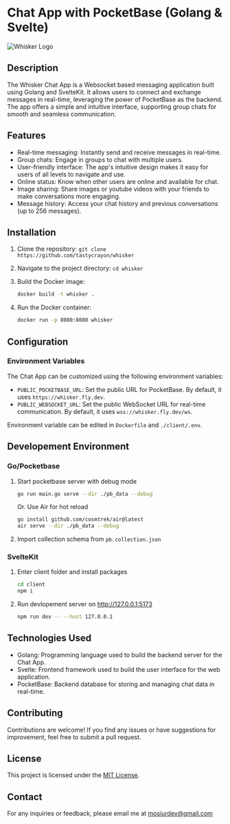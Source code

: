 # Chat App with PocketBase (Golang & Svelte)

![Whisker Logo](/client/static/favicon.png)

## Description

The Whisker Chat App is a Websocket based messaging application built using Golang and SvelteKit. It allows users to connect and exchange messages in real-time, leveraging the power of PocketBase as the backend. The app offers a simple and intuitive interface, supporting group chats for smooth and seamless communication.

## Features

- Real-time messaging: Instantly send and receive messages in real-time.
- Group chats: Engage in groups to chat with multiple users.
- User-friendly interface: The app's intuitive design makes it easy for users of all levels to navigate and use.
- Online status: Know when other users are online and available for chat.
- Image sharing: Share images or youtube videos with your friends to make conversations more engaging.
- Message history: Access your chat history and previous conversations (up to 256 messages).

## Installation

1. Clone the repository: `git clone https://github.com/tastycrayon/whisker`

2. Navigate to the project directory: `cd whisker`

3. Build the Docker image:

   ```bash
   docker build -t whisker .
   ```

4. Run the Docker container:

   ```bash
   docker run -p 8080:8080 whisker
   ```

## Configuration

### Environment Variables

The Chat App can be customized using the following environment variables:

- `PUBLIC_POCKETBASE_URL`: Set the public URL for PocketBase. By default, it uses `https://whisker.fly.dev`.
- `PUBLIC_WEBSOCKET_URL`: Set the public WebSocket URL for real-time communication. By default, it uses `wss://whisker.fly.dev/ws`.

Environment variable can be edited in `Dockerfile` and `./client/.env`.

## Developement Environment

### Go/Pocketbase

1. Start pocketbase server with debug mode

   ```bash
   go run main.go serve --dir ./pb_data --debug
   ```

   Or. Use Air for hot reload

   ```bash
   go install github.com/cosmtrek/air@latest
   air serve --dir ./pb_data --debug
   ```

2. Import collection schema from `pb.collection.json`

### SvelteKit

1. Enter client folder and install packages

   ```bash
   cd client
   npm i
   ```

2. Run devlopement server on http://127.0.0.1:5173
   ```bash
   npm run dev -- --host 127.0.0.1
   ```

## Technologies Used

- Golang: Programming language used to build the backend server for the Chat App.
- Svelte: Frontend framework used to build the user interface for the web application.
- PocketBase: Backend database for storing and managing chat data in real-time.

## Contributing

Contributions are welcome! If you find any issues or have suggestions for improvement, feel free to submit a pull request.

## License

This project is licensed under the [MIT License](LICENSE).

## Contact

For any inquiries or feedback, please email me at [mosiurdev@gmail.com](mailto:mosiurdev@gmail.com)
